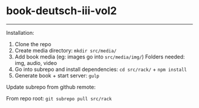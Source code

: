 # book-deutsch-iii-vol2

------------

Installation:

1. Clone the repo
2. Create media directory: ```mkdir src/media/```
3. Add book media (eg: images go into ```src/media/img/```)
Folders needed: img, audio, video
4. Go into subrepo and install dependencies: ```cd src/rack/``` + ```npm install```
5. Generate book + start server: ```gulp```

Update subrepo from github remote:

From repo root: ```git subrepo pull src/rack```
